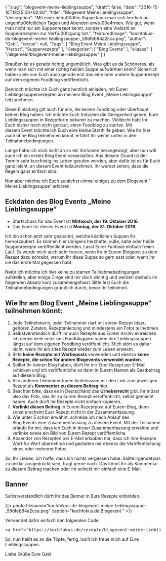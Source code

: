 {
    "slug": "blogevent-meine-lieblingssuppe",
    "draft": false,
    "date": "2016-10-16T18:25:00+00:00",
    "title": "Blogevent Meine Lieblingssuppe",
    "description": "Mit einer hei\u00dfen Suppe kann man sich herrlich an ungem\u00fctlichen Tagen und Abenden erw\u00e4rmen. Wie gut, wenn man nicht nur ein Suppenrezept kennt, sondern eine Vielzahl an Suppenrezepten zur Verf\u00fcgung hat.",
    "featuredImage": "kochfokus-de-blogevent-meine-lieblingssuppe-_59dfeb84a2cca.png",
    "author": "Gabi",
    "recipe": null,
    "Tags": [
        "Blog Event Meine Lieblingssuppe",
        "Herbst",
        "Suppenrezepte"
    ],
    "Kategorien": [
        "Blog Events"
    ],
    "aliases": [
        "\/allgemein\/blogevent-meine-lieblingssuppe\/"
    ]
}

Draußen ist es gerade richtig ungemütlich. Was gibt es da Schöneres, als wenn man sich mit einer richtig heißen Suppe aufwärmen kann? Sicherlich haben viele von Euch auch gerade erst das eine oder andere Suppenrezept auf dem eigenen Foodblog veröffentlicht.

Dennoch möchte ich Euch ganz herzlich einladen, mit Euren Lieblingssuppenrezepten an meinem Blog Event &#8222;Meine Lieblingssuppe&#8220; teilzunehmen.

Diese Einladung gilt auch für alle, die keinen Foodblog oder überhaupt keinen Blog haben. Ich möchte Euch trotzdem die Gelegenheit geben, Eure Lieblingssuppen in Rezeptform bekannt zu machen. Vielleicht habt Ihr Euch bisher noch nicht getraut, einen Foodblog zu starten. Mit diesem Event möchte ich Euch eine kleine Starthilfe geben. Wie Ihr hier auch ohne Blog teilnehmen könnt, erfährt Ihr weiter unten in den Teilnahmebedingungen.

Lange habe ich mich nicht an so ein Vorhaben herangewagt, aber nun will auch ich ein erstes Blog Event veranstalten. Aus diesem Grund ist der Termin sehr kurzfristig ins Leben gerufen worden, aber dafür ist es für Euch ganz leicht, an diesem Event teilzunehmen. Ihr werdet sehen, dass die Regeln ganz einfach sind.

Nun aber möchte ich Euch zunächst einmal einiges zu dem Blogevent &#8220; Meine Lieblingssuppe&#8220; erklären.

## Eckdaten des Blog Events &#8222;Meine Lieblingssuppe&#8220;

 * Startschuss für das Event ist **Mittwoch, der 19. Oktober 2016**.
 * Das Ende für dieses Event ist **Montag, der 31. Oktober 2016**.

Ich bin schon jetzt sehr gespannt, welche köstlichen Suppen Ihr hervorzaubert. Es können hier übrigens herzhafte, süße, kalte oder heiße Suppenrezepte veröffentlicht werden. Lasst Eurer Fantasie einfach freien Lauf. Es würde mich auch sehr freuen, wenn Ihr in Eurem Blogpost zu dem Rezept dazu schreibt, warum Ihr diese Suppe so gern esst oder, wann Ihr sie das erste Mal gegessen habt.

Natürlich möchte ich hier keine zu starren Teilnahmebedingungen aufstellen, aber einige Dinge sind mir doch wichtig und werden deshalb im folgenden Absatz kurz zusammengefasst. Bitte lest Euch die Teilnahmebedingungen gründlich durch, bevor ihr teilnehmt.

## Wie Ihr am Blog Event &#8222;Meine Lieblingssuppe&#8220; teilnehmen könnt:

 1. Jede Teilnehmerin, jeder Teilnehmer darf mit einem Rezept (dazu gehören Zutaten, Rezeptanleitung und mindestens ein Foto) teilnehmen.
 2. Selbstverständlich dürft ihr auch Rezepte aus Eurem Archiv einreichen. Ich denke viele unter uns Foodbloggern haben ihre Lieblingssuppen längst auf dem eigenen Foodblog veröffentlicht. Mich stört es daher nicht, wenn Ihr ein altes Rezept wieder zum Leben erweckt.
 3. Bitte **keine Rezepte mit Werbeposts** verwenden und ebenso **keine Rezepte, die schon für andere Blogevents verwendet wurden**.
 4. Solltet Ihr keinen Blog haben, dürft Ihr mir Euer Rezept per E-Mail schicken und ich veröffentliche es dann in Eurem Namen als Gastbeitrag auf diesem Blog.
 5. Alle anderen TeilnehmerInnen hinterlassen mir den Link zum jeweiligen Rezept als **Kommentar** **zu diesem Beitrag** hier.
 6. Beachtet bitte, dass es in Deutschland das **Urheberrecht** gibt. Ihr müsst also das Foto, das Ihr zu Eurem Rezept veröffentlicht, selbst gemacht haben. Auch dürft Ihr Rezepte nicht einfach kopieren.
 7. **Verlinkt diesen Beitrag** in Eurem Rezeptpost auf Eurem Blog, denn sonst erscheint Euer Rezept nicht in der Zusammenfassung.
 8. Wie unter 5 schon erwähnt, schreibe ich nach Ablauf des Blog Events eine Zusammenfassung zu diesem Event. Mit der Teilnahme erlaubt Ihr mir, dass ich Euch in dieser Zusammenfassung erwähne und verlinke sowie ein Bild von Eurem Rezept veröffentliche.
 9. Absender von Rezepten per E-Mail erlauben mir, dass ich ihre Rezepte Wort für Wort übernehme und gestatten mir ebenso die Veröffentlichung eines oder mehrerer Fotos.

So, Ihr Lieben, ich hoffe, dass ich nichts vergessen habe. Sollte irgendetwas zu unklar ausgedrückt sein, fragt gerne nach. Das könnt Ihr als Kommentar zu diesem Beitrag machen oder Ihr schickt mir einfach eine E-Mail.

## Banner

Selbstverständlich dürft Ihr das Banner in Eure Rezepte einbinden.

{{< photo filename="kochfokus-de-blogevent-meine-lieblingssuppe-_59dfeb84a2cca.png" caption="kochfokus.de Blogevent " >}}

Verwendet dafür einfach den folgenden Code:

<pre>&lt;a href="https://kochfokus.de/rezepte/blogevent-meine-lieblingssuppe/"&gt;&lt;center&gt;&lt;img style="width: 80%;" src="https://kochfokus.de/wp-content/uploads/2016/10/Blogevent-meine-Lieblingssuppe.png" alt="kochfokus.de Blogevent &quot;Meine Lieblingssuppe&quot;" /&gt;&lt;/center&gt;&lt;/a&gt;</pre>

So, nun heißt es an die Töpfe, fertig, los!!! Ich freue mich auf Eure Lieblingssuppen.

Liebe Grüße Eure Gabi